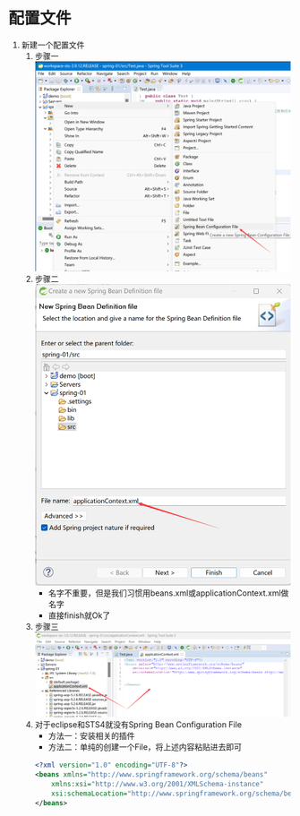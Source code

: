 # 配置文件
1. 新建一个配置文件
	1. 步骤一![](../图片资源/配置文件图片资源/P1.png)
	2. 步骤二![](../图片资源/配置文件图片资源/P2.png)
		- 名字不重要，但是我们习惯用beans.xml或applicationContext.xml做名字
		- 直接finish就Ok了
	3. 步骤三![](../图片资源/配置文件图片资源/P3.png)
	4. 对于eclipse和STS4就没有Spring Bean Configuration File
		- 方法一：安装相关的插件
		- 方法二：单纯的创建一个File，将上述内容粘贴进去即可
		```xml
		<?xml version="1.0" encoding="UTF-8"?>
		<beans xmlns="http://www.springframework.org/schema/beans"
			xmlns:xsi="http://www.w3.org/2001/XMLSchema-instance"
			xsi:schemaLocation="http://www.springframework.org/schema/beans http://www.springframework.org/schema/beans/spring-beans.xsd">
		</beans>
		```
